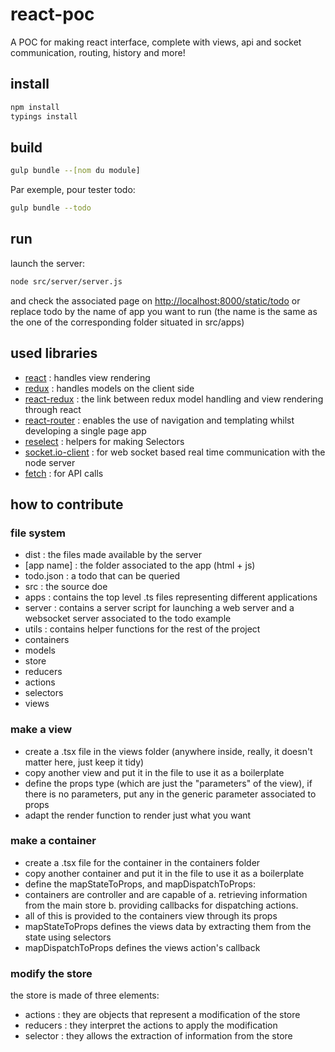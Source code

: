 # react-poc

A POC for making react interface, complete with views, api and socket communication, routing, history and more!

## install

```sh
npm install
typings install
```

## build 

```sh
gulp bundle --[nom du module]
```
Par exemple, pour tester todo: 
```sh
gulp bundle --todo
```

## run

launch the server:
```sh
node src/server/server.js
```
and check the associated page on <http://localhost:8000/static/todo> or replace todo by the name of app you want to run (the name is the same as the one of the corresponding folder situated in src/apps)

## used libraries

* [react](https://facebook.github.io/react/) : handles view rendering
* [redux](http://redux.js.org/) : handles models on the client side
* [react-redux](https://github.com/reactjs/react-redux) : the link between redux model handling and view rendering through react
* [react-router](https://github.com/ReactTraining/react-router) : enables the use of navigation and templating whilst developing a single page app
* [reselect](https://github.com/reactjs/reselect) : helpers for making Selectors
* [socket.io-client](http://socket.io/) : for web socket based real time communication with the node server
* [fetch](https://github.com/matthew-andrews/isomorphic-fetch) : for API calls

## how to contribute

### file system

* dist : the files made available by the server
 * [app name] : the folder associated to the app (html + js)
 * todo.json : a todo that can be queried
* src : the source doe
 * apps : contains the top level .ts files representing different applications
 * server : contains a server script for launching a web server and a websocket server associated to the todo example
 * utils : contains helper functions for the rest of the project
 * containers
 * models
 * store
  * reducers
  * actions
  * selectors
 * views
 
### make a view

* create a .tsx file in the views folder (anywhere inside, really, it doesn't matter here, just keep it tidy)
* copy another view and put it in the file to use it as a boilerplate
* define the props type (which are just the "parameters" of the view), if there is no parameters, put any in the generic parameter associated to props
* adapt the render function to render just what you want

### make a container

* create a .tsx file for the container in the containers folder
* copy another container and put it in the file to use it as a boilerplate
* define the mapStateToProps, and mapDispatchToProps:
 * containers are controller and are capable of a. retrieving information from the main store b. providing callbacks for dispatching actions.
 * all of this is provided to the containers view through its props 
 * mapStateToProps defines the views data by extracting them from the state using selectors
 * mapDispatchToProps defines the views action's callback
 
### modify the store

the store is made of three elements: 
* actions : they are objects that represent a modification of the store
* reducers : they interpret the actions to apply the modification
* selector : they allows the extraction of information from the store
